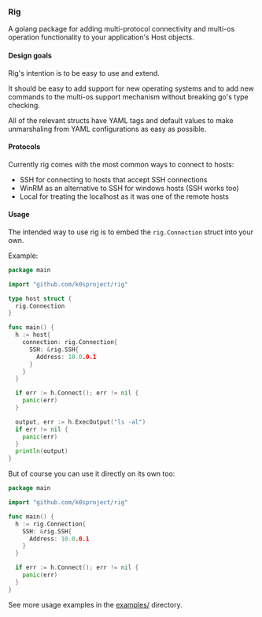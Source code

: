 ### Rig

A golang package for adding multi-protocol connectivity and multi-os operation functionality to your application's Host objects.

#### Design goals

Rig's intention is to be easy to use and extend.

It should be easy to add support for new operating systems and to add new commands to the multi-os support mechanism without breaking go's type checking.

All of the relevant structs have YAML tags and default values to make unmarshaling from YAML configurations as easy as possible.

#### Protocols

Currently rig comes with the most common ways to connect to hosts:
- SSH for connecting to hosts that accept SSH connections
- WinRM as an alternative to SSH for windows hosts (SSH works too)
- Local for treating the localhost as it was one of the remote hosts

#### Usage

The intended way to use rig is to embed the `rig.Connection` struct into your own.

Example:

```go
package main

import "github.com/k0sproject/rig"

type host struct {
  rig.Connection
}

func main() {
  h := host{
    connection: rig.Connection{
      SSH: &rig.SSH{
        Address: 10.0.0.1
      }
    }
  }

  if err := h.Connect(); err != nil {
    panic(err)
  }

  output, err := h.ExecOutput("ls -al")
  if err != nil {
    panic(err)
  }
  println(output)
}
```

But of course you can use it directly on its own too:

```go
package main

import "github.com/k0sproject/rig"

func main() {
  h := rig.Connection{
    SSH: &rig.SSH{
      Address: 10.0.0.1
    }
  }

  if err := h.Connect(); err != nil {
    panic(err)
  }
}
```

See more usage examples in the [examples/](examples/) directory.
